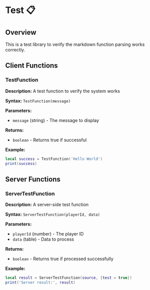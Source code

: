 # Test 📋

## Overview

This is a test library to verify the markdown function parsing works correctly.

## Client Functions

### TestFunction

**Description:** A test function to verify the system works

**Syntax:** `TestFunction(message)`

**Parameters:**
- `message` (string) - The message to display

**Returns:**
- `boolean` - Returns true if successful

**Example:**
```lua
local success = TestFunction('Hello World')
print(success)
```

## Server Functions

### ServerTestFunction

**Description:** A server-side test function

**Syntax:** `ServerTestFunction(playerId, data)`

**Parameters:**
- `playerId` (number) - The player ID
- `data` (table) - Data to process

**Returns:**
- `boolean` - Returns true if processed successfully

**Example:**
```lua
local result = ServerTestFunction(source, {test = true})
print('Server result:', result)
```
